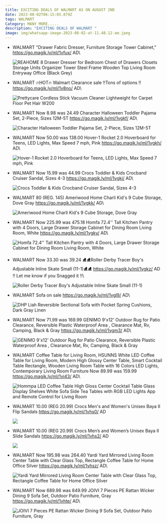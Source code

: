 ```yaml
---
title: EXCITING DEALS OF WALMART AS ON AUGUST 2ND
date: 2023-08-02T06:15:03.879Z
tags: WALMART
Category: MANY MORE.....
description: "EXCITING DEALS OF WALMART "
image: img/whatsapp-image-2023-08-02-at-11.48.12-am.jpeg
---
```

* WALMART 
   "Drawer Fabric Dresser, Furniture Storage Tower Cabinet,"
  https://go.magik.ly/ml/1vfux/
  AD\
  <!--StartFragment-->

  ![REAHOME 8 Drawer Dresser for Bedroom Chest of Drawers Closets Storage Units Organizer Tower Steel Frame Wooden Top Living Room Entryway Office (Black Grey)](https://i5.walmartimages.com/asr/c120df38-b542-42c2-8d63-eb882769d2af.259b334ac0f0a69748ee1525acf73c94.jpeg?odnHeight=768&odnWidth=768&odnBg=FFFFFF)

  <!--EndFragment-->
* WALMART
  🔥HOT🔥
  Walmart Clearance sale 
  ‼️Tons of options ‼️
  https://go.magik.ly/ml/1v8no/
  AD\
  <!--StartFragment-->

  ![Prettycare Cordless Stick Vacuum Cleaner Lightweight for Carpet Floor Pet Hair W200](https://i5.walmartimages.com/asr/f475d70c-2781-4257-9287-1d2ec3ddf191.d63de166122540a585f3a8342077ccd8.jpeg?odnHeight=768&odnWidth=768&odnBg=FFFFFF)

  <!--EndFragment-->
* WALMART
  Now 8.98 was 24.49
  Character Halloween Toddler Pajama Set, 2-Piece, Sizes 12M-5T
  https://go.magik.ly/ml/1vgkf/
  AD\
  <!--StartFragment-->

  ![Character Halloween Toddler Pajama Set, 2-Piece, Sizes 12M-5T](https://i5.walmartimages.com/seo/Character-Halloween-Toddler-Pajama-Set-2-Piece-Sizes-12M-5T_77ef2f1b-fdcd-4113-8c0a-d98be9bf53cb.c6068952f6fd06d07a0fbf7de74250a7.jpeg?odnHeight=768&odnWidth=768&odnBg=FFFFFF)

  <!--EndFragment-->
* WALMART
  Now 50.00 was 138.00
  Hover-1 Rocket 2.0 Hoverboard for Teens, LED Lights, Max Speed 7 mph, Pink
  https://go.magik.ly/ml/1vgkh/
  AD\
  <!--StartFragment-->

  ![Hover-1 Rocket 2.0 Hoverboard for Teens, LED Lights, Max Speed 7 mph, Pink](https://i5.walmartimages.com/seo/Hover-1-Rocket-2-0-Hoverboard-Pink-LED-Lights-Max-Weight-160-Lbs-Max-Speed-7-Mph-Max-Distance-3-Miles_b5977460-e2ea-4a79-8221-3798858e97f4.3dde6b6db5972326327684647f2ef806.jpeg?odnHeight=612&odnWidth=612&odnBg=FFFFFF)

  <!--EndFragment-->
* WALMART
  Now 15.99 was 44.99
  Crocs Toddler & Kids Crocband Cruiser Sandal, Sizes 4-3
  https://go.magik.ly/ml/1vgki/
  AD\
  <!--StartFragment-->

  ![Crocs Toddler & Kids Crocband Cruiser Sandal, Sizes 4-3](https://i5.walmartimages.com/seo/Crocs-Toddler-Kids-Crocband-Cruiser-Sandal-Sizes-4-3_b9a9b972-e404-4aea-ac02-dffa33e0459e.721b035910d42a2c7763924e53ac273f.jpeg?odnHeight=768&odnWidth=768&odnBg=FFFFFF)

  <!--EndFragment-->
* WALMART
  80 (REG. 145)
  Ameriwood Home Charli Kid's 9 Cube Storage, Dove Gray
  https://go.magik.ly/ml/1vgkk/
  AD\
  <!--StartFragment-->

  ![Ameriwood Home Charli Kid's 9 Cube Storage, Dove Gray](https://i5.walmartimages.com/seo/Ameriwood-Home-Charli-Kid-s-9-Cube-Storage-Dove-Gray_6510a42f-a60c-4fbc-a779-4d5dd87c5524.6739216432b391ae17fbfbe015fa381e.jpeg?odnHeight=2000&odnWidth=2000&odnBg=FFFFFF)

  <!--EndFragment-->
* WALMART
  Now 225.99 was 475.18
  Homfa 72.4'' Tall Kitchen Pantry with 4 Doors, Large Drawer Storage Cabinet for Dining Room Living Room, White
  https://go.magik.ly/ml/1vgky/
  AD\
  <!--StartFragment-->

  ![Homfa 72.4'' Tall Kitchen Pantry with 4 Doors, Large Drawer Storage Cabinet for Dining Room Living Room, White](https://i5.walmartimages.com/asr/b8d3f331-f9c7-4030-96e1-9c993be13d4d.a3cf58b02ec3ff2431bb343bfbf9be18.jpeg?odnHeight=768&odnWidth=768&odnBg=FFFFFF)

  <!--EndFragment-->
* WALMART
  Now 33.30 was 39.24
  ⛸️⛸️Roller Derby Tracer Boy's Adjustable Inline Skate Small (11-1)⛸️⛸️
  https://go.magik.ly/ml/1vgkz/
  AD
  ‼ Let me know if you Snagged it ‼\
  <!--StartFragment-->

  ![Roller Derby Tracer Boy's Adjustable Inline Skate Small (11-1)](https://i5.walmartimages.com/seo/Roller-Derby-Tracer-Boy-s-Adjustable-Inline-Skate-Small-11-1_67d07b17-c855-4fab-a17a-cdabf22143ab_1.6915d287fb09eb188d89cffa09637a72.jpeg?odnHeight=2000&odnWidth=2000&odnBg=FFFFFF)

  <!--EndFragment-->
* WALMART
  Sofa on sale
  https://go.magik.ly/ml/1vgl9/
  AD\
  <!--StartFragment-->


  ![DHP Liah Reversible Sectional Sofa with Pocket Spring Cushions, Dark Gray Linen](https://i5.walmartimages.com/seo/DHP-Liah-Reversible-Sectional-Sofa-with-Pocket-Spring-Cushions-Dark-Gray-Linen_34692acd-c74a-4357-9362-1d03f3d9b516.0e7e14ae2e6db50cb1b19d8228b8b733.jpeg?odnHeight=2000&odnWidth=2000&odnBg=FFFFFF)

  <!--EndFragment-->
* WALMART
  Now 71.99 was 169.99
  GENIMO 9'x12' Outdoor Rug for Patio Clearance, Reversible Plastic Waterproof Area , Clearance Mat, Rv, Camping, Black & Gray
  https://go.magik.ly/ml/1vgm3/
  AD\
  <!--StartFragment-->

  ![GENIMO 9'x12' Outdoor Rug for Patio Clearance, Reversible Plastic Waterproof Area , Clearance Mat, Rv, Camping, Black & Gray](https://i5.walmartimages.com/asr/faa66cc4-9b79-4181-8214-688bab457f5c.38d0a1c041e691e2cbfa1e49741bd09e.jpeg?odnHeight=768&odnWidth=768&odnBg=FFFFFF)

  <!--EndFragment-->


* WALMART
  Coffee Table for Living Room,
  HSUNNS White LED Coffee Table for Living Room, Modern High Glossy Center Table, Smart Cocktail Table Rectangle, Wooden Living Room Table with 16 Colors LED Lights, Contemporary Living Room Furniture
  Now 89.99 was 159.99
  https://go.magik.ly/ml/1vi43/
  AD\
  <!--StartFragment-->

  ![Hommpa LED Coffee Table High Gloss Center Cocktail Table Glass Display Shelves White Sofa Side Tea Tables with RGB LED Lights App and Remote Control for Living Room](https://i5.walmartimages.com/asr/ef6f50ff-31af-436b-a43b-fef78cfa7012.343f53099c12108942b19b6cbab87ada.jpeg?odnHeight=768&odnWidth=768&odnBg=FFFFFF)

  <!--EndFragment-->
* WALMART
  10.00 (REG 20.99)
  Crocs Men's and Women's Unisex Baya II Flip Sandals
  https://go.magik.ly/ml/1vhs0/
  AD

  ![](img/whatsapp-image-2023-08-02-at-11.56.53-am.jpeg)
* WALMART
  10.00 (REG 20.99)
  Crocs Men’s and Women’s Unisex Baya II Slide Sandals
  https://go.magik.ly/ml/1vhs2/
  AD

  ![](img/whatsapp-image-2023-08-02-at-11.57.11-am.jpeg)
* WALMART
  Now 195.98 was 264.40
  Yardi Yard Mirrored Living Room Center Table with Clear Glass Top, Rectangle Coffee Table for Home Office Silver
  https://go.magik.ly/ml/1vhsz/
  AD\
  <!--StartFragment-->

  ![Yardi Yard Mirrored Living Room Center Table with Clear Glass Top, Rectangle Coffee Table for Home Office Silver](https://i5.walmartimages.com/asr/7ebc6484-303f-4ec5-9e11-eaba3fb4c889.572f857a7495ba87bd01dc17803abbf8.jpeg?odnHeight=768&odnWidth=768&odnBg=FFFFFF)

  <!--EndFragment-->
* WALMART
  Now 689.98 was 849.99
  JOIVI 7 Pieces PE Rattan Wicker Dining 9 Sofa Set, Outdoor Patio Furniture, Gray
  https://go.magik.ly/ml/1vhte/
  AD\
  <!--StartFragment-->

  ![JOIVI 7 Pieces PE Rattan Wicker Dining 9 Sofa Set, Outdoor Patio Furniture, Gray](https://i5.walmartimages.com/asr/54f94d57-96f9-4973-af4c-4738b8f5fd99.f99ecfc9ee98dd3eeeda5a914b21e82e.jpeg?odnHeight=2000&odnWidth=2000&odnBg=FFFFFF)

  <!--EndFragment-->